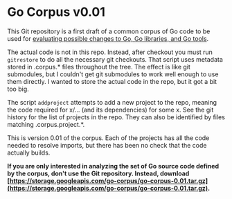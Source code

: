 # Go Corpus v0.01

This Git repository is a first draft of a common corpus of Go code to be used
for [evaluating possible changes to Go, Go libraries, and Go tools](https://research.swtch.com/go2017#corpus).

The actual code is not in this repo. Instead, after checkout you must
run `gitrestore` to do all the necessary git checkouts.
That script uses metadata stored in .corpus.* files throughout
the tree. The effect is like git submodules, but I couldn't get git submodules
to work well enough to use them directly.
I wanted to store the actual code in the repo, but it got a bit too big.

The script `addproject` attempts to add a new project to the repo,
meaning the code required for x/... (and its dependencies) for some x.
See the git history for the list of projects in the repo.
They can also be identified by files matching .corpus.project.*.

This is version 0.01 of the corpus. Each of the projects has all the code
needed to resolve imports, but there has been no check that the code
actually builds.

**If you are only interested in analyzing the set of Go source code
defined by the corpus, don't use the Git repository. Instead,
download [https://storage.googleapis.com/go-corpus/go-corpus-0.01.tar.gz](https://storage.googleapis.com/go-corpus/go-corpus-0.01.tar.gz).**


